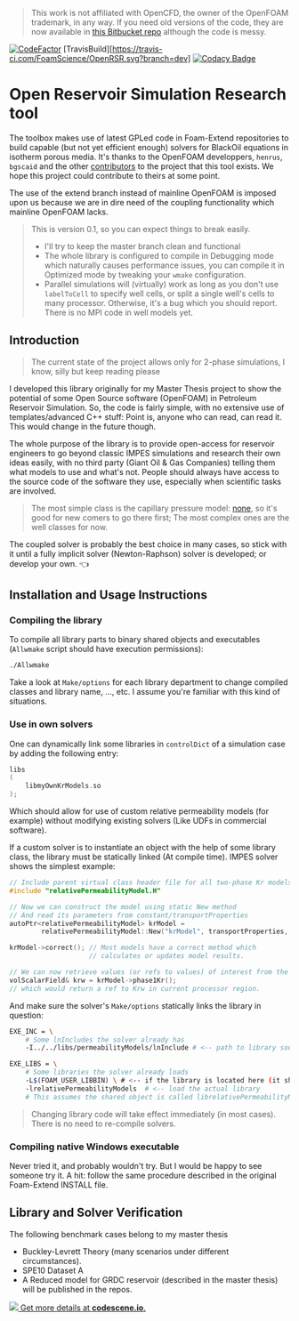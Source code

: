 > This work is not affiliated with OpenCFD, the owner of the OpenFOAM trademark, in any
> way.
> If you need old versions of the code, they are now available in 
> [this Bitbucket repo](https://bitbucket.org/FoamScience/reservoir-simulator/src) 
> although the code is messy.

[![CodeFactor](https://www.codefactor.io/repository/github/foamscience/openrsr/badge/dev)](https://www.codefactor.io/repository/github/foamscience/openrsr/overview/dev) [TravisBuild][https://travis-ci.com/FoamScience/OpenRSR.svg?branch=dev] [![Codacy Badge](https://api.codacy.com/project/badge/Grade/fba58294886e494fa636370dd24cc79e)](https://www.codacy.com/manual/elwardifadeli/OpenRSR?utm_source=github.com&amp;utm_medium=referral&amp;utm_content=FoamScience/OpenRSR&amp;utm_campaign=Badge_Grade)

# Open Reservoir Simulation Research tool

The toolbox makes use of latest GPLed code in Foam-Extend repositories to build capable
(but not yet efficient enough) solvers for BlackOil equations in isotherm porous media.
It's thanks to the OpenFOAM developpers, `henrus`, `bgscaid` and the other 
[contributors](https://github.com/Unofficial-Extend-Project-Mirror/foam-extend-foam-extend-4.0/graphs/contributors)
to the project that this tool exists. We hope this project could contribute to theirs at 
some point.

The use of the extend branch instead of mainline OpenFOAM is imposed upon us because we
are in dire need of the coupling functionality which mainline OpenFOAM lacks.

> This is version 0.1, so you can expect things to break easily.
> - I'll try to keep the master branch clean and functional
> - The whole library is configured to compile in Debugging mode which naturally causes performance issues,
>   you can compile it in Optimized mode by tweaking your `wmake` configuration.
> - Parallel simulations will (virtually) work as long as you don't use `labelToCell` to
>   specify well cells, or split a single well's cells to many processor. Otherwise, it's
>   a bug which you should report. There is no MPI code in well models yet.

## Introduction

> The current state of the project allows only for 2-phase simulations, I know, silly but
> keep reading please

I developed this library originally for my Master Thesis project to show the potential of 
some Open Source software (OpenFOAM) in Petroleum Reservoir Simulation. So, the code is fairly
simple, with no extensive use of templates/advanced C++ stuff: Point is, anyone who can
read, can read it. This would change in the future though.

The whole purpose of the library is to provide open-access for reservoir engineers to go 
beyond classic IMPES simulations and research their own ideas easily, with no third party 
(Giant Oil & Gas Companies) telling them what models to use and what's not. People should 
always have access to the source code of the software they use, especially when scientific
tasks are involved.

> The most simple class is the capillary pressure model: 
> [none](https://github.com/FoamScience/OpenRSR/blob/master/libs/capillaryPressureModels/none/none.H), 
> so it's good for new comers to go 
> there first; The most complex ones are the well classes for now.

The coupled solver is probably the best choice in many cases, so stick with it until a
fully implicit solver (Newton-Raphson) solver is developed; or develop your own. :point_left:

## Installation and Usage Instructions

### Compiling the library

To compile all library parts to binary shared objects and
executables
(`Allwmake` script should have execution permissions):

```sh
./Allwmake
```

Take a look at `Make/options` for each library department to change 
compiled classes and library name, ..., etc. I assume you're familiar with this kind of
situations.

### Use in own solvers

One can dynamically link some libraries in `controlDict` of a simulation 
case by adding the following entry:

```cpp
libs
(
    libmyOwnKrModels.so
);
```

Which should allow for use of custom relative permeability models (for example) 
without modifying existing solvers (Like UDFs in commercial software).

If a custom solver is to instantiate an object with the help
of some library class, the library must be statically linked (At compile time).
IMPES solver shows the simplest example:

```cpp
// Include parent virtual class header file for all two-phase Kr models
#include "relativePermeabilityModel.H"

// Now we can construct the model using static New method
// And read its parameters from constant/transportProperties
autoPtr<relativePermeabilityModel> krModel = 
        relativePermeabilityModel::New("krModel", transportProperties, Sw);

krModel->correct(); // Most models have a correct method which 
                    // calculates or updates model results.

// We can now retrieve values (or refs to values) of interest from the class
volScalarField& krw = krModel->phase1Kr();
// which would return a ref to Krw in current processor region.
```

And make sure the solver's `Make/options` statically links the library in
question:

```sh
EXE_INC = \
    # Some lnIncludes the solver already has
    -I../../libs/permeabilityModels/lnInclude # <-- path to library sources

EXE_LIBS = \
    # Some libraries the solver already loads
    -L$(FOAM_USER_LIBBIN) \ # <-- if the library is located here (it should)
    -lrelativePermeabilityModels  # <-- load the actual library
    # This assumes the shared object is called librelativePermeabilityModels.so
```

> Changing library code will take effect immediately (in most cases). There
> is no need to re-compile solvers.

### Compiling native Windows executable

Never tried it, and probably wouldn't try. But I would be happy to see someone try it.
A hit: follow the same procedure described in the original Foam-Extend INSTALL file.

## Library and Solver Verification

The following benchmark cases belong to my master thesis

- Buckley-Levrett Theory (many scenarios under different circumstances).
- SPE10 Dataset A
- A Reduced model for GRDC reservoir (described in the master thesis) will be published 
  in the repos.


[![](https://codescene.io/projects/6391/status.svg) Get more details at **codescene.io**.](https://codescene.io/projects/6391/jobs/latest-successful/results)
